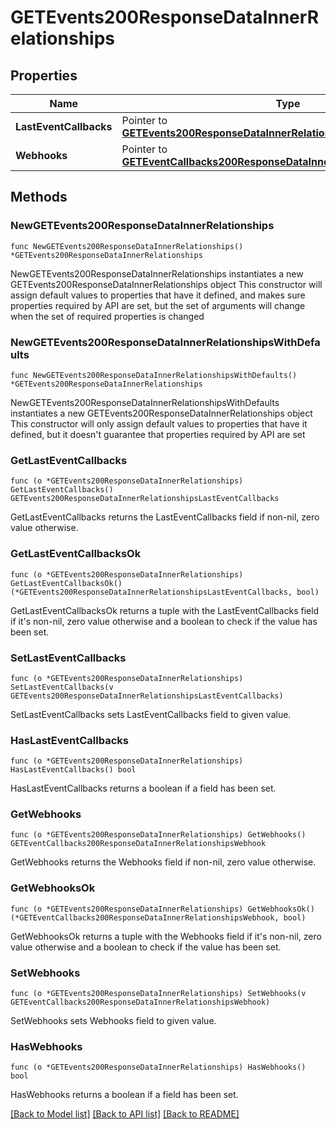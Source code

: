 # GETEvents200ResponseDataInnerRelationships

## Properties

Name | Type | Description | Notes
------------ | ------------- | ------------- | -------------
**LastEventCallbacks** | Pointer to [**GETEvents200ResponseDataInnerRelationshipsLastEventCallbacks**](GETEvents200ResponseDataInnerRelationshipsLastEventCallbacks.md) |  | [optional] 
**Webhooks** | Pointer to [**GETEventCallbacks200ResponseDataInnerRelationshipsWebhook**](GETEventCallbacks200ResponseDataInnerRelationshipsWebhook.md) |  | [optional] 

## Methods

### NewGETEvents200ResponseDataInnerRelationships

`func NewGETEvents200ResponseDataInnerRelationships() *GETEvents200ResponseDataInnerRelationships`

NewGETEvents200ResponseDataInnerRelationships instantiates a new GETEvents200ResponseDataInnerRelationships object
This constructor will assign default values to properties that have it defined,
and makes sure properties required by API are set, but the set of arguments
will change when the set of required properties is changed

### NewGETEvents200ResponseDataInnerRelationshipsWithDefaults

`func NewGETEvents200ResponseDataInnerRelationshipsWithDefaults() *GETEvents200ResponseDataInnerRelationships`

NewGETEvents200ResponseDataInnerRelationshipsWithDefaults instantiates a new GETEvents200ResponseDataInnerRelationships object
This constructor will only assign default values to properties that have it defined,
but it doesn't guarantee that properties required by API are set

### GetLastEventCallbacks

`func (o *GETEvents200ResponseDataInnerRelationships) GetLastEventCallbacks() GETEvents200ResponseDataInnerRelationshipsLastEventCallbacks`

GetLastEventCallbacks returns the LastEventCallbacks field if non-nil, zero value otherwise.

### GetLastEventCallbacksOk

`func (o *GETEvents200ResponseDataInnerRelationships) GetLastEventCallbacksOk() (*GETEvents200ResponseDataInnerRelationshipsLastEventCallbacks, bool)`

GetLastEventCallbacksOk returns a tuple with the LastEventCallbacks field if it's non-nil, zero value otherwise
and a boolean to check if the value has been set.

### SetLastEventCallbacks

`func (o *GETEvents200ResponseDataInnerRelationships) SetLastEventCallbacks(v GETEvents200ResponseDataInnerRelationshipsLastEventCallbacks)`

SetLastEventCallbacks sets LastEventCallbacks field to given value.

### HasLastEventCallbacks

`func (o *GETEvents200ResponseDataInnerRelationships) HasLastEventCallbacks() bool`

HasLastEventCallbacks returns a boolean if a field has been set.

### GetWebhooks

`func (o *GETEvents200ResponseDataInnerRelationships) GetWebhooks() GETEventCallbacks200ResponseDataInnerRelationshipsWebhook`

GetWebhooks returns the Webhooks field if non-nil, zero value otherwise.

### GetWebhooksOk

`func (o *GETEvents200ResponseDataInnerRelationships) GetWebhooksOk() (*GETEventCallbacks200ResponseDataInnerRelationshipsWebhook, bool)`

GetWebhooksOk returns a tuple with the Webhooks field if it's non-nil, zero value otherwise
and a boolean to check if the value has been set.

### SetWebhooks

`func (o *GETEvents200ResponseDataInnerRelationships) SetWebhooks(v GETEventCallbacks200ResponseDataInnerRelationshipsWebhook)`

SetWebhooks sets Webhooks field to given value.

### HasWebhooks

`func (o *GETEvents200ResponseDataInnerRelationships) HasWebhooks() bool`

HasWebhooks returns a boolean if a field has been set.


[[Back to Model list]](../README.md#documentation-for-models) [[Back to API list]](../README.md#documentation-for-api-endpoints) [[Back to README]](../README.md)


